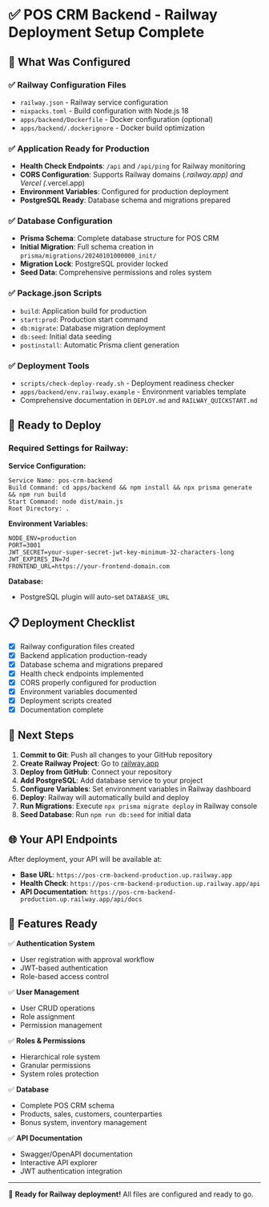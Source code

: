 # ✅ POS CRM Backend - Railway Deployment Setup Complete

## 🎯 What Was Configured

### ✅ Railway Configuration Files
- `railway.json` - Railway service configuration
- `nixpacks.toml` - Build configuration with Node.js 18
- `apps/backend/Dockerfile` - Docker configuration (optional)
- `apps/backend/.dockerignore` - Docker build optimization

### ✅ Application Ready for Production
- **Health Check Endpoints**: `/api` and `/api/ping` for Railway monitoring
- **CORS Configuration**: Supports Railway domains (*.railway.app) and Vercel (*.vercel.app)
- **Environment Variables**: Configured for production deployment
- **PostgreSQL Ready**: Database schema and migrations prepared

### ✅ Database Configuration
- **Prisma Schema**: Complete database structure for POS CRM
- **Initial Migration**: Full schema creation in `prisma/migrations/20240101000000_init/`
- **Migration Lock**: PostgreSQL provider locked
- **Seed Data**: Comprehensive permissions and roles system

### ✅ Package.json Scripts
- `build`: Application build for production
- `start:prod`: Production start command
- `db:migrate`: Database migration deployment
- `db:seed`: Initial data seeding
- `postinstall`: Automatic Prisma client generation

### ✅ Deployment Tools
- `scripts/check-deploy-ready.sh` - Deployment readiness checker
- `apps/backend/env.railway.example` - Environment variables template
- Comprehensive documentation in `DEPLOY.md` and `RAILWAY_QUICKSTART.md`

## 🚀 Ready to Deploy

### Required Settings for Railway:

**Service Configuration:**
```
Service Name: pos-crm-backend
Build Command: cd apps/backend && npm install && npx prisma generate && npm run build
Start Command: node dist/main.js
Root Directory: .
```

**Environment Variables:**
```
NODE_ENV=production
PORT=3001
JWT_SECRET=your-super-secret-jwt-key-minimum-32-characters-long
JWT_EXPIRES_IN=7d
FRONTEND_URL=https://your-frontend-domain.com
```

**Database:**
- PostgreSQL plugin will auto-set `DATABASE_URL`

## 📋 Deployment Checklist

- [x] Railway configuration files created
- [x] Backend application production-ready
- [x] Database schema and migrations prepared
- [x] Health check endpoints implemented
- [x] CORS properly configured for production
- [x] Environment variables documented
- [x] Deployment scripts created
- [x] Documentation complete

## 🔗 Next Steps

1. **Commit to Git**: Push all changes to your GitHub repository
2. **Create Railway Project**: Go to [railway.app](https://railway.app)
3. **Deploy from GitHub**: Connect your repository
4. **Add PostgreSQL**: Add database service to your project
5. **Configure Variables**: Set environment variables in Railway dashboard
6. **Deploy**: Railway will automatically build and deploy
7. **Run Migrations**: Execute `npx prisma migrate deploy` in Railway console
8. **Seed Database**: Run `npm run db:seed` for initial data

## 🌐 Your API Endpoints

After deployment, your API will be available at:
- **Base URL**: `https://pos-crm-backend-production.up.railway.app`
- **Health Check**: `https://pos-crm-backend-production.up.railway.app/api`
- **API Documentation**: `https://pos-crm-backend-production.up.railway.app/api/docs`

## 🎉 Features Ready

✅ **Authentication System**
- User registration with approval workflow
- JWT-based authentication
- Role-based access control

✅ **User Management**
- User CRUD operations
- Role assignment
- Permission management

✅ **Roles & Permissions**
- Hierarchical role system
- Granular permissions
- System roles protection

✅ **Database**
- Complete POS CRM schema
- Products, sales, customers, counterparties
- Bonus system, inventory management

✅ **API Documentation**
- Swagger/OpenAPI documentation
- Interactive API explorer
- JWT authentication integration

---

🚂 **Ready for Railway deployment!** All files are configured and ready to go. 